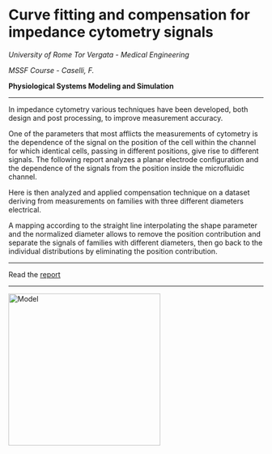 # Curve fitting and compensation for impedance cytometry signals

_University of Rome Tor Vergata - Medical Engineering_

_MSSF Course -  Caselli, F._

**Physiological Systems Modeling and Simulation**


---

In impedance cytometry various techniques have been developed, both design and post processing, to improve measurement accuracy. 

One of the parameters that most afflicts the measurements of cytometry is the dependence of the signal on the position of the cell within the channel for which identical cells, passing in different positions, give rise to different signals. The following report analyzes a planar electrode configuration and the dependence of the signals from the position inside the microfluidic channel. 

Here is then analyzed and applied compensation technique on a dataset deriving from measurements on families with three different diameters electrical. 

A mapping according to the straight line interpolating the shape parameter and the normalized diameter allows to remove the position contribution and separate the signals of families with different diameters, then go back to the individual distributions by eliminating the position contribution.


---

Read the [report](https://github.com/mastroalex/resp-mech-simulink/blob/main/report/report_respiratory_simulink.pdf)

---

<img src="https://github.com/mastroalex/resp-mech-simulink/blob/main/report/figures/lung.svg" alt="Model" style="width:300px;"> 
